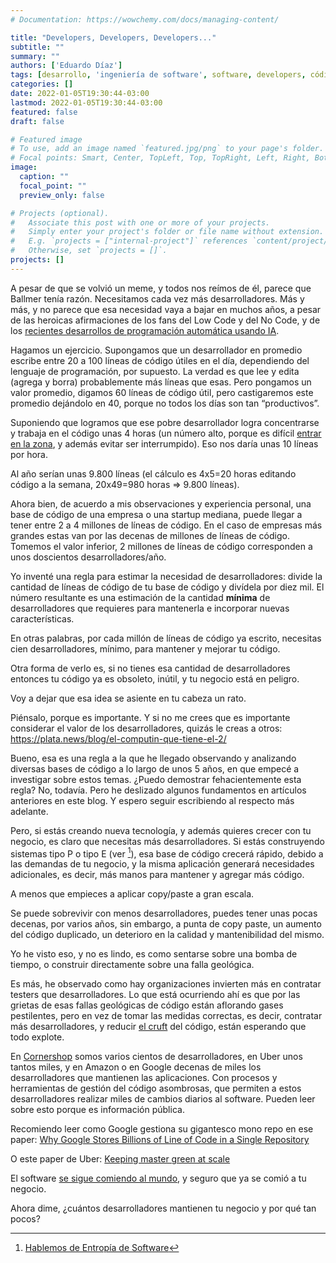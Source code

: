 ```yaml
---
# Documentation: https://wowchemy.com/docs/managing-content/

title: "Developers, Developers, Developers..."
subtitle: ""
summary: ""
authors: ['Eduardo Díaz']
tags: [desarrollo, 'ingeniería de software', software, developers, código, 'entropía de software']
categories: []
date: 2022-01-05T19:30:44-03:00
lastmod: 2022-01-05T19:30:44-03:00
featured: false
draft: false

# Featured image
# To use, add an image named `featured.jpg/png` to your page's folder.
# Focal points: Smart, Center, TopLeft, Top, TopRight, Left, Right, BottomLeft, Bottom, BottomRight.
image:
  caption: ""
  focal_point: ""
  preview_only: false

# Projects (optional).
#   Associate this post with one or more of your projects.
#   Simply enter your project's folder or file name without extension.
#   E.g. `projects = ["internal-project"]` references `content/project/deep-learning/index.md`.
#   Otherwise, set `projects = []`.
projects: []
---
```



A pesar de que se volvió un meme, y todos nos reímos de él, parece que Ballmer tenía razón. Necesitamos cada vez más desarrolladores. Más y más, y no parece que esa necesidad vaya a bajar en muchos años, a pesar de las heroicas afirmaciones de los fans del Low Code y del No Code, y de los [recientes desarrollos de programación automática usando IA](https://copilot.github.com).

Hagamos un ejercicio. Supongamos que un desarrollador en promedio escribe entre 20 a 100 líneas de código útiles en el día, dependiendo del lenguaje de programación, por supuesto. La verdad es que lee y edita (agrega y borra) probablemente más líneas que esas. Pero pongamos un valor promedio, digamos 60 líneas de código útil, pero castigaremos este promedio dejándolo en 40, porque no todos los días son tan “productivos”.

Suponiendo que logramos que ese pobre desarrollador logra concentrarse y trabaja en el código unas 4 horas (un número alto, porque es difícil [entrar en la zona](/blog/lnds/2010/08/09/estado-de-flujo/), y además evitar ser interrumpido). Eso nos daría unas 10 líneas por hora.

Al año serían unas 9.800 líneas (el cálculo es 4x5=20 horas editando código a la semana, 20x49=980 horas => 9.800 líneas).

Ahora bien, de acuerdo a mis observaciones y experiencia personal,  una base de código de una empresa o una startup mediana, puede llegar a tener entre 2 a 4 millones de líneas de código.  En el caso de empresas más grandes estas van por las decenas de millones de líneas de código. Tomemos el valor inferior, 2 millones de líneas de código corresponden a unos doscientos desarrolladores/año.

Yo inventé una regla para estimar la necesidad de desarrolladores: divide la cantidad de líneas de código de tu base de código y divídela por diez mil. El número resultante es una estimación de la cantidad **mínima** de desarrolladores  que requieres para mantenerla  e incorporar nuevas características.

En otras palabras, por cada millón de líneas de código ya escrito, necesitas cien desarrolladores, mínimo, para mantener y mejorar tu código. 

Otra forma de verlo es, si no tienes esa cantidad de desarrolladores entonces tu código ya es obsoleto, inútil, y tu negocio está en peligro.

Voy a dejar que esa idea se asiente en tu cabeza un rato.

Piénsalo, porque es importante. Y si no me crees que es importante considerar el valor de los desarrolladores, quizás le creas a otros: https://plata.news/blog/el-computin-que-tiene-el-2/


Bueno, esa es una regla a la que he llegado observando y analizando diversas bases de código a lo largo de unos 5 años, en que empecé a investigar sobre estos temas. ¿Puedo demostrar fehacientemente esta regla? No, todavía. Pero he deslizado algunos fundamentos en artículos anteriores en este blog. Y espero seguir escribiendo al respecto más adelante.

Pero, si estás creando nueva tecnología, y además  quieres crecer con tu negocio, es claro que necesitas más desarrolladores. Si estás construyendo sistemas tipo P o tipo E (ver [^1]), esa base de código crecerá rápido, debido a las demandas de tu negocio, y la misma aplicación generará necesidades adicionales, es decir, más manos para mantener y agregar más código.

A menos que empieces a aplicar copy/paste a gran escala.

Se puede sobrevivir con menos desarrolladores, puedes tener unas pocas decenas, por varios años, sin embargo, a punta de copy paste, un aumento del código duplicado, un deterioro en la calidad y mantenibilidad del mismo. 

Yo he visto eso, y no es lindo, es como sentarse sobre una bomba de tiempo, o construir directamente sobre una falla geológica.

Es más, he observado como hay organizaciones invierten más en contratar testers que desarrolladores. Lo que está ocurriendo ahí es que por las grietas de esas fallas geológicas de código están aflorando gases pestilentes, pero en vez de tomar las medidas correctas, es decir, contratar más desarrolladores, y reducir [el cruft](https://martinfowler.com/bliki/TechnicalDebt.html) del código, están esperando que todo explote.

En [Cornershop](/blog/lnds/2021/07/11/antes-too-esto-era-campo/) somos varios cientos de desarrolladores, en Uber unos tantos miles, y en Amazon o en Google decenas de miles los desarrolladores que mantienen las aplicaciones. Con procesos y herramientas de gestión del código asombrosas, que permiten a estos  desarrolladores realizar miles de cambios diarios al software. Pueden leer sobre esto porque es información pública.

Recomiendo leer como Google gestiona su gigantesco mono repo en ese paper: [Why Google Stores Billions of Line of Code in a Single Repository](https://dl.acm.org/doi/pdf/10.1145/2854146)

O este paper de Uber: [Keeping master green at scale](https://eng.uber.com/research/keeping-master-green-at-scale/)

El software [se sigue comiendo al mundo](/blog/lnds/2016/08/30/toda-empresa-es-de-software-o-lo-sera/), y seguro que ya se comió a tu negocio. 

Ahora dime, ¿cuántos desarrolladores mantienen tu negocio y por qué tan pocos?


[^1]: [Hablemos de Entropía de Software](/blog/lnds/2021/05/08/hablemos-de-entropia-de-software/)